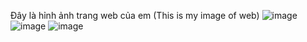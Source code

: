 Đây là hỉnh ảnh trang web của em (This is my image of web)
![image](https://github.com/hoofkhanh/challenging-project/assets/124868697/604377a9-7fe9-43b6-ad2a-42475a5dc1c2)
![image](https://github.com/hoofkhanh/challenging-project/assets/124868697/6232d456-5bea-4710-a85f-251b989cd838)
![image](https://github.com/hoofkhanh/challenging-project/assets/124868697/46d3219a-cbb2-4b7f-ae96-fc026b81e3bc)
